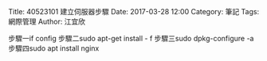 Title: 40523101 建立伺服器步驟
Date: 2017-03-28 12:00
Category: 筆記
Tags: 網際管理
Author: 江宜欣
<!-- PELICAN_END_SUMMARY -->
步驟一if config
步驟二sudo apt-get install - f
步驟三sudo dpkg-configure -a
步驟四sudo apt install nginx
